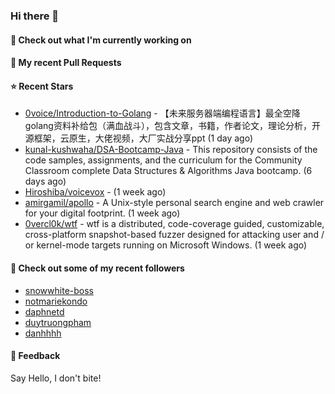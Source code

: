 ### Hi there 👋

#### 👷 Check out what I'm currently working on

#### 🔨 My recent Pull Requests


#### ⭐ Recent Stars

- [0voice/Introduction-to-Golang](https://github.com/0voice/Introduction-to-Golang) - 【未来服务器端编程语言】最全空降golang资料补给包（满血战斗），包含文章，书籍，作者论文，理论分析，开源框架，云原生，大佬视频，大厂实战分享ppt (1 day ago)
- [kunal-kushwaha/DSA-Bootcamp-Java](https://github.com/kunal-kushwaha/DSA-Bootcamp-Java) - This repository consists of the code samples, assignments, and the curriculum for the Community Classroom complete Data Structures &amp; Algorithms Java bootcamp. (6 days ago)
- [Hiroshiba/voicevox](https://github.com/Hiroshiba/voicevox) -  (1 week ago)
- [amirgamil/apollo](https://github.com/amirgamil/apollo) - A Unix-style personal search engine and web crawler for your digital footprint. (1 week ago)
- [0vercl0k/wtf](https://github.com/0vercl0k/wtf) - wtf is a distributed, code-coverage guided, customizable, cross-platform snapshot-based fuzzer designed for attacking user and / or kernel-mode targets running on Microsoft Windows. (1 week ago)

#### 👯 Check out some of my recent followers

- [snowwhite-boss](https://github.com/snowwhite-boss)
- [notmariekondo](https://github.com/notmariekondo)
- [daphnetd](https://github.com/daphnetd)
- [duytruongpham](https://github.com/duytruongpham)
- [danhhhh](https://github.com/danhhhh)

#### 💬 Feedback

Say Hello, I don't bite!